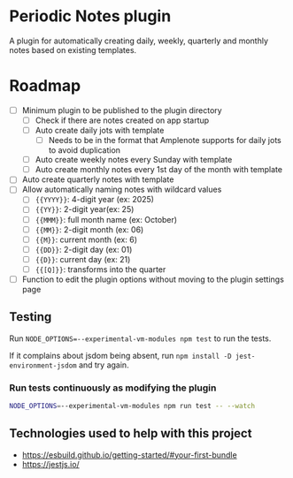 # Periodic Notes plugin
A plugin for automatically creating daily, weekly, quarterly and monthly notes based on existing templates.

# Roadmap
- [ ] Minimum plugin to be published to the plugin directory
   - [ ] Check if there are notes created on app startup
   - [ ] Auto create daily jots with template
      - [ ] Needs to be in the format that Amplenote supports for daily jots to avoid duplication
   - [ ] Auto create weekly notes every Sunday with template
   - [ ] Auto create monthly notes every 1st day of the month with template
- [ ] Auto create quarterly notes with template
- [ ] Allow automatically naming notes with wildcard values
   - [ ] `{{YYYY}}`: 4-digit year (ex: 2025)
   - [ ] `{{YY}}`: 2-digit year(ex: 25)
   - [ ] `{{MMM}}`: full month name (ex: October)
   - [ ] `{{MM}}`: 2-digit month (ex: 06)
   - [ ] `{{M}}`: current month (ex: 6)
   - [ ] `{{DD}}`: 2-digit day (ex: 01)
   - [ ] `{{D}}`: current day (ex: 21)
   - [ ] `{{[Q]}}`: transforms into the quarter
- [ ] Function to edit the plugin options without moving to the plugin settings page

## Testing

Run `NODE_OPTIONS=--experimental-vm-modules npm test` to run the tests.

If it complains about jsdom being absent, run `npm install -D jest-environment-jsdom` and try again.

### Run tests continuously as modifying the plugin

```bash
NODE_OPTIONS=--experimental-vm-modules npm run test -- --watch
```

## Technologies used to help with this project

* https://esbuild.github.io/getting-started/#your-first-bundle
* https://jestjs.io/
